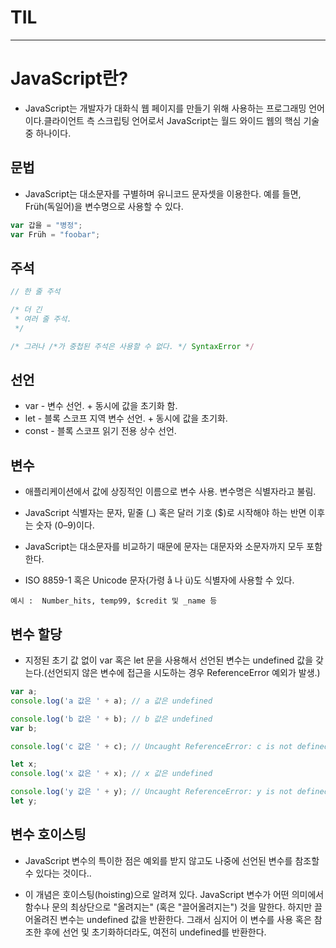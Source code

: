 # TIL   

* * *
# JavaScript란?   
+ JavaScript는 개발자가 대화식 웹 페이지를 만들기 위해 사용하는 프로그래밍 언어이다.클라이언트 측 스크립팅 언어로서 JavaScript는 월드 와이드 웹의 핵심 기술 중 하나이다.

## 문법   
+ JavaScript는 대소문자를 구별하며 유니코드 문자셋을 이용한다. 예를 들면, Früh(독일어)을 변수명으로 사용할 수 있다.
```JavaScript
var 갑을 = "병정";
var Früh = "foobar";
```

## 주석   
```Javascript
// 한 줄 주석

/* 더 긴
 * 여러 줄 주석.
 */

/* 그러나 /*가 중첩된 주석은 사용할 수 없다. */ SyntaxError */
```

## 선언   
+ var - 변수 선언. + 동시에 값을 초기화 함.   
+ let - 블록 스코프 지역 변수 선언. + 동시에 값을 초기화.   
+ const - 블록 스코프 읽기 전용 상수 선언.   

## 변수   
+ 애플리케이션에서 값에 상징적인 이름으로 변수 사용. 변수명은 식별자라고 불림.   

+ JavaScript 식별자는 문자, 밑줄 (_) 혹은 달러 기호 ($)로 시작해야 하는 반면 이후는 숫자 (0–9)이다.   

+ JavaScript는 대소문자를 비교하기 때문에 문자는 대문자와 소문자까지 모두 포함한다.   

+ ISO 8859-1 혹은 Unicode 문자(가령 å 나 ü)도 식별자에 사용할 수 있다.   

```
예시 :  Number_hits, temp99, $credit 및 _name 등
```

## 변수 할당   
+ 지정된 초기 값 없이 var 혹은 let 문을 사용해서 선언된 변수는 undefined 값을 갖는다.(선언되지 않은 변수에 접근을 시도하는 경우 ReferenceError 예외가 발생.)

```JavaScript
var a;
console.log('a 값은 ' + a); // a 값은 undefined

console.log('b 값은 ' + b); // b 값은 undefined
var b;

console.log('c 값은 ' + c); // Uncaught ReferenceError: c is not defined

let x;
console.log('x 값은 ' + x); // x 값은 undefined

console.log('y 값은 ' + y); // Uncaught ReferenceError: y is not defined
let y;
```

## 변수 호이스팅
+ JavaScript 변수의 특이한 점은 예외를 받지 않고도 나중에 선언된 변수를 참조할 수 있다는 것이다..

+ 이 개념은 호이스팅(hoisting)으로 알려져 있다. JavaScript 변수가 어떤 의미에서 함수나 문의 최상단으로 "올려지는" (혹은 "끌어올려지는") 것을 말한다. 하지만 끌어올려진 변수는 undefined 값을 반환한다. 그래서 심지어 이 변수를 사용 혹은 참조한 후에 선언 및 초기화하더라도, 여전히 undefined를 반환한다.
